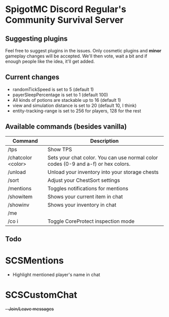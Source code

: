 # SpigotMC Discord Regular's Community Survival Server

## Suggesting plugins
Feel free to suggest plugins in the issues. Only cosmetic plugins and **minor** gameplay changes will be accepted. We'll then vote, wait a bit and if enough people like the idea, it'll get added.

## Current changes
- randomTickSpeed is set to 5 (default 1)
- payerSleepPercentage is set to 1 (default 100)
- All kinds of potions are stackable up to 16 (default 1)
- view and simulation distance is set to 20 (default 10, I think)
- entity-tracking-range is set to 256 for players, 128 for the rest

## Available commands (besides vanilla)
| Command               | Description                                                                       |
|-----------------------|-----------------------------------------------------------------------------------|
| /tps                  | Show TPS                                                                          |
| /chatcolor &lt;color> | Sets your chat color. You can use normal color codes (0-9 and a-f) or hex colors. |
| /unload | Unload your inventory into your storage chests |
| /sort | Adjust your ChestSort settings |
| /mentions | Toggles notifications for mentions |
| /showitem | Shows your current item in chat |
| /showinv | Shows your inventory in chat |
| /me | |
| /co i | Toggle CoreProtect inspection mode |

## Todo
# SCSMentions
- Highlight mentioned player's name in chat
# SCSCustomChat
~~- Join/Leave messages~~
